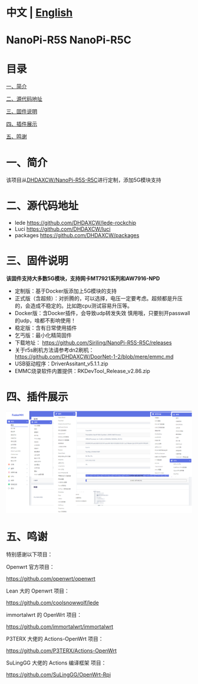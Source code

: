 # 中文 | [English](https://github.com/DHDAXCW/NanoPi-R5S-2021/blob/main/EngLish.md)
# NanoPi-R5S NanoPi-R5C

# 目录

[一、简介](#一简介)

[二、源代码地址 ](#二源代码地址)

[三、固件说明](#三固件说明)

[四、插件展示](#四插件展示)

[五、鸣谢](#五鸣谢)

# 一、简介

该项目从[DHDAXCW/NanoPi-R5S-R5C](https://github.com/DHDAXCW/NanoPi-R5S-R5C)进行定制，添加5G模块支持

# 二、源代码地址

- lede https://github.com/DHDAXCW/lede-rockchip
- Luci https://github.com/DHDAXCW/luci
- packages https://github.com/DHDAXCW/packages

# 三、固件说明

**该固件支持大多数5G模块，支持网卡MT7921系列和AW7916-NPD**

- 定制版：基于Docker版添加上5G模块的支持
- 正式版（含超频）：对折腾的，可以选择，电压一定要考虑。超频都是升压的，会造成不稳定的。比如跑cpu测试容易升压等。
- Docker版：含Docker插件，会导致udp转发失效 慎用哦，只要别开passwall的udp，啥都不影响使用！
- 稳定版：含有日常使用插件
- 乞丐版：最小化精简固件
- 下载地址： https://github.com/Siriling/NanoPi-R5S-R5C/releases
- 关于r5s刷机方法请参考dn2刷机：https://github.com/DHDAXCW/DoorNet-1-2/blob/mere/emmc.md
- USB驱动程序：DriverAssitant_v5.1.1.zip
- EMMC烧录软件内置提供：RKDevTool_Release_v2.86.zip
# 四、插件展示

![image](images/20.jpg)

# 五、鸣谢

特别感谢以下项目：

Openwrt 官方项目：

<https://github.com/openwrt/openwrt>

Lean 大的 Openwrt 项目：

<https://github.com/coolsnowwolf/lede>

immortalwrt 的 OpenWrt 项目：

<https://github.com/immortalwrt/immortalwrt>

P3TERX 大佬的 Actions-OpenWrt 项目：

<https://github.com/P3TERX/Actions-OpenWrt>

SuLingGG 大佬的 Actions 编译框架 项目：

https://github.com/SuLingGG/OpenWrt-Rpi
